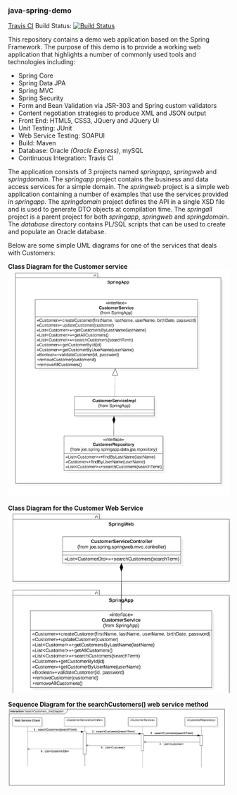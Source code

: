 ### java-spring-demo 
[Travis CI](https://travis-ci.org) Build Status: [![Build Status](https://travis-ci.org/jsicree/java-spring-demo.svg)](https://travis-ci.org/jsicree/java-spring-demo)

This repository contains a demo web application based on the Spring Framework. The purpose of this demo is to provide a working web application that highlights a number of commonly used tools and technologies including:
* Spring Core
* Spring Data JPA
* Spring MVC
* Spring Security
* Form and Bean Validation via JSR-303 and Spring custom validators
* Content negotiation strategies to produce XML and JSON output
* Front End: HTML5, CSS3, JQuery and JQuery UI
* Unit Testing: JUnit
* Web Service Testing: SOAPUI
* Build: Maven 
* Database: Oracle *(Oracle Express)*, mySQL
* Continuous Integration: Travis CI

The application consists of 3 projects named *springapp*, *springweb* and *springdomain*. The *springapp* project contains the business and data access services for a simple domain. The *springweb* project is a simple web application containing a number of examples that use the services provided in *springapp*. The *springdomain* project defines the API in a single XSD file and is used to generate DTO objects at compilation time. The *springall* project is a parent project for both *springapp*, *springweb* and *springdomain*. The *database* directory contains PL/SQL scripts that can be used to create and populate an Oracle database.

Below are some simple UML diagrams for one of the services that deals with Customers:

__Class Diagram for the Customer service__
![CustomerService](/docs/CustomerService_ClassDiagram_small.png)

__Class Diagram for the Customer Web Service__
![CustomerWebService](/docs/CustomerServiceController_ClassDiagram_small.png)

__Sequence Diagram for the searchCustomers() web service method__
![Customer_SeqDiagram](/docs/SearchCustomers_SeqDiagram_small.png)







